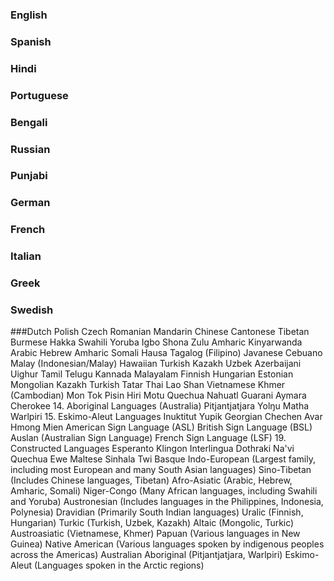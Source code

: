 ### English
### Spanish
### Hindi
### Portuguese
### Bengali
### Russian
### Punjabi
### German
### French
### Italian
### Greek
### Swedish
###Dutch
 Polish
 Czech
 Romanian
 Mandarin Chinese
 Cantonese
 Tibetan
 Burmese
 Hakka
 Swahili
 Yoruba
 Igbo
 Shona
 Zulu
 Amharic
 Kinyarwanda
 Arabic
 Hebrew
 Amharic
 Somali
 Hausa
 Tagalog (Filipino)
 Javanese
 Cebuano
 Malay (Indonesian/Malay)
 Hawaiian
 Turkish
 Kazakh
 Uzbek
 Azerbaijani
 Uighur
 Tamil
 Telugu
 Kannada
 Malayalam
 Finnish
 Hungarian
 Estonian
 Mongolian
 Kazakh
 Turkish
 Tatar
 Thai
 Lao
 Shan
 Vietnamese
 Khmer (Cambodian)
 Mon
 Tok Pisin
 Hiri Motu
 Quechua
 Nahuatl
 Guarani
 Aymara
 Cherokee
 14. Aboriginal Languages (Australia)
 Pitjantjatjara
 Yolŋu Matha
 Warlpiri
 15. Eskimo-Aleut Languages
 Inuktitut
 Yupik
 Georgian
 Chechen
 Avar
 Hmong
 Mien
 American Sign Language (ASL)
 British Sign Language (BSL)
 Auslan (Australian Sign Language)
 French Sign Language (LSF)
 19. Constructed Languages
 Esperanto
 Klingon
 Interlingua
 Dothraki
 Na'vi
 Quechua
 Ewe
 Maltese
 Sinhala
 Twi
 Basque
 Indo-European (Largest family, including most European and many South Asian languages)
 Sino-Tibetan (Includes Chinese languages, Tibetan)
 Afro-Asiatic (Arabic, Hebrew, Amharic, Somali)
 Niger-Congo (Many African languages, including Swahili and Yoruba)
 Austronesian (Includes languages in the Philippines, Indonesia, Polynesia)
 Dravidian (Primarily South Indian languages)
 Uralic (Finnish, Hungarian)
 Turkic (Turkish, Uzbek, Kazakh)
 Altaic (Mongolic, Turkic)
 Austroasiatic (Vietnamese, Khmer)
 Papuan (Various languages in New Guinea)
 Native American (Various languages spoken by indigenous peoples across the Americas)
 Australian Aboriginal (Pitjantjatjara, Warlpiri)
 Eskimo-Aleut (Languages spoken in the Arctic regions)



